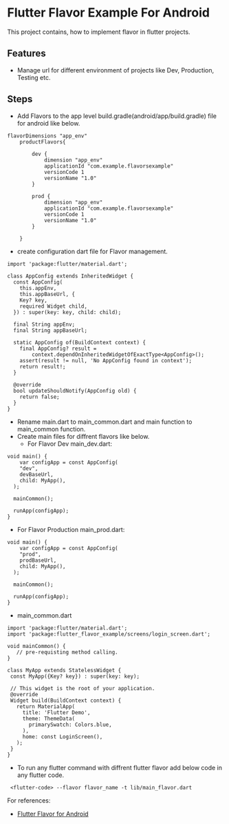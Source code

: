 # Flutter Flavor Example For Android

This project contains, how to implement flavor in flutter projects.

## Features

- Manage url for different environment of projects like Dev, Production, Testing etc.

## Steps
 - Add Flavors to the app level build.gradle(android/app/build.gradle) file for android like below.


```
flavorDimensions "app_env"
    productFlavors{

        dev {
            dimension "app_env"
            applicationId "com.example.flavorsexample"
            versionCode 1
            versionName "1.0"
        }

        prod {
            dimension "app_env"
            applicationId "com.example.flavorsexample"
            versionCode 1
            versionName "1.0"
        }

    }
```

 - create configuration dart file for Flavor management.
```
import 'package:flutter/material.dart';

class AppConfig extends InheritedWidget {
  const AppConfig(
    this.appEnv,
    this.appBaseUrl, {
    Key? key,
    required Widget child,
  }) : super(key: key, child: child);

  final String appEnv;
  final String appBaseUrl;

  static AppConfig of(BuildContext context) {
    final AppConfig? result =
        context.dependOnInheritedWidgetOfExactType<AppConfig>();
    assert(result != null, 'No AppConfig found in context');
    return result!;
  }

  @override
  bool updateShouldNotify(AppConfig old) {
    return false;
  }
}
```

 - Rename main.dart to main_common.dart and main function to main_common function.
 - Create main files for diffrent flavors like below.
    - For Flavor Dev main_dev.dart:
```
void main() {
    var configApp = const AppConfig(
    "dev",
    devBaseUrl,
    child: MyApp(),
  );

  mainCommon();

  runApp(configApp);
}
```
 - For Flavor Production main_prod.dart:
```
void main() {
    var configApp = const AppConfig(
    "prod",
    prodBaseUrl,
    child: MyApp(),
  );

  mainCommon();

  runApp(configApp);
}
```

 - main_common.dart
 ```
 import 'package:flutter/material.dart';
import 'package:flutter_flavor_example/screens/login_screen.dart';

void mainCommon() {
    // pre-requisting method calling.
}

class MyApp extends StatelessWidget {
  const MyApp({Key? key}) : super(key: key);

  // This widget is the root of your application.
  @override
  Widget build(BuildContext context) {
    return MaterialApp(
      title: 'Flutter Demo',
      theme: ThemeData(
        primarySwatch: Colors.blue,
      ),
      home: const LoginScreen(),
    );
  }
}
 ```
 - To run any flutter command with diffrent flutter flavor add below code in any flutter code.

```
 <flutter-code> --flavor flavor_name -t lib/main_flavor.dart
```

For references:
 - [Flutter Flavor for Android](https://cogitas.net/creating-flavors-of-a-flutter-app/)
